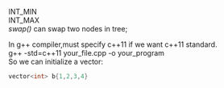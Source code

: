 INT_MIN  
INT_MAX  
_swap()_ can swap two nodes in tree;

In g++ compiler,must specify c++11 if we want c++11 standard.  
g++ -std=c++11 your_file.cpp -o your_program  
So we can initialize a vector:  
```C++
vector<int> b{1,2,3,4}  
